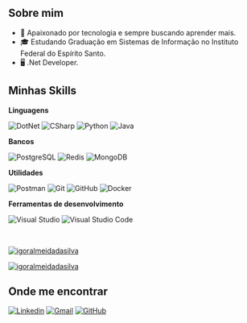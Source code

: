 ## Sobre mim

- 🤔 Apaixonado por tecnologia e sempre buscando aprender mais.
- 🎓 Estudando Graduação em Sistemas de Informação no Instituto Federal do Espírito Santo.
- 🖥 .Net Developer.

## Minhas Skills

**Linguagens**

![DotNet](https://img.shields.io/badge/.NET-5C2D91?style=for-the-badge&logo=.net&logoColor=white)
![CSharp](https://img.shields.io/badge/C%23-239120?style=for-the-badge&logo=csharp&logoColor=white)
![Python](https://img.shields.io/badge/Python-14354C?style=for-the-badge&logo=python&logoColor=white)
![Java](https://img.shields.io/badge/Java-ED8B00?style=for-the-badge&logo=oracle&logoColor=white)

**Bancos**

![PostgreSQL](https://img.shields.io/badge/PostgreSQL-316192?style=for-the-badge&logo=postgresql&logoColor=white)
![Redis](https://img.shields.io/badge/Redis-D9281A?style=for-the-badge&logo=redis&logoColor=white)
![MongoDB](https://img.shields.io/badge/MongoDB-4EA94B?style=for-the-badge&logo=mongodb&logoColor=white)

**Utilidades**

![Postman](https://img.shields.io/badge/Postman-E6522C?style=for-the-badge&logo=postman&logoColor=white)
![Git](https://img.shields.io/badge/Git-E34F26?style=for-the-badge&logo=git&logoColor=white)
![GitHub](https://img.shields.io/badge/GitHub-330F63?style=for-the-badge&logo=git&logoColor=white)
![Docker](https://img.shields.io/badge/Docker-2496ED?style=for-the-badge&logo=docker&logoColor=white)

**Ferramentas de desenvolvimento**

![Visual Studio](https://img.shields.io/badge/Visual_Studio-5C2D91?style=for-the-badge&logo=visual%20studio&logoColor=white)
![Visual Studio Code](https://img.shields.io/badge/VSCode-0078D4?style=for-the-badge&logo=visual%20studio%20code&logoColor=white)

<br/>

[![igoralmeidadasilva](https://github-readme-stats.vercel.app/api?username=igoralmeidadasilva&theme=dark)](https://github.com/anuraghazra/github-readme-stats)

[![igoralmeidadasilva](https://github-readme-stats.vercel.app/api/top-langs/?username=igoralmeidadasilva&hide=html&layout=compact&theme=dark)](https://github.com/anuraghazra/github-readme-stats)

## Onde me encontrar

[![Linkedin](https://img.shields.io/badge/-Linkedin-blue?style=for-the-badge&logo=Linkedin&logoColor=white&link=https://www.linkedin.com/in/igoralmeidadasilva/)](https://www.linkedin.com/in/igoralmeidadasilva/)
[![Gmail](https://img.shields.io/badge/Gmail-D14836?style=for-the-badge&logo=gmail&logoColor=white)](mailto:igor.almeidadasilva13@gmail.com)
[![GitHub](https://img.shields.io/badge/GitHub-100000?style=for-the-badge&logo=github&logoColor=white)](https://github.com/igoralmeidadasilva)
